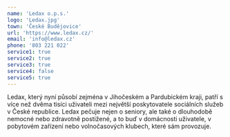 ```yaml
---
name: 'Ledax o.p.s.'
logo: 'Ledax.jpg'
town: 'České Budějovice'
url: 'https://www.ledax.cz/'
email: 'info@ledax.cz'
phone: '803 221 022'
service1: true
service2: true
service3: true
service4: false
service5: true
---
```


Ledax, který nyní působí zejména v Jihočeském a Pardubickém kraji, patří s více než dvěma tisíci uživateli mezi největší poskytovatele sociálních služeb v České republice. Ledax pečuje nejen o seniory, ale také o dlouhodobě nemocné nebo zdravotně postižené, a to buď v domácnosti uživatele, v pobytovém zařízení nebo volnočasových klubech, které sám provozuje.
